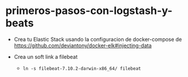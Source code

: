 # primeros-pasos-con-logstash-y-beats

* Crea tu Elastic Stack usando la configuracion de docker-compose de https://github.com/deviantony/docker-elk#injecting-data

* Crea un soft link a filebeat 
  + `ln -s filebeat-7.10.2-darwin-x86_64/ filebeat`

